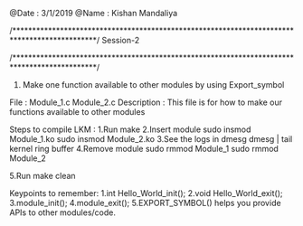 
@Date : 3/1/2019
@Name : Kishan Mandaliya

/*********************************************************************************************/
					Session-2

/*********************************************************************************************/
1. Make one function available to other modules by using Export_symbol  


File : Module_1.c Module_2.c
Description :
                This file is for how to make our functions available to other modules

Steps to compile LKM :
1.Run                           make
2.Insert module                 sudo insmod Module_1.ko
				sudo insmod Module_2.ko
3.See the logs in dmesg         dmesg | tail 
  kernel ring buffer
4.Remove module                 sudo rmmod Module_1
				sudo rmmod Module_2

5.Run                           make clean


Keypoints to remember:
1.int Hello_World_init();
2.void Hello_World_exit();
3.module_init();
4.module_exit();
5.EXPORT_SYMBOL() helps you provide APIs to other modules/code.

